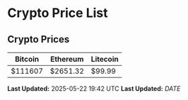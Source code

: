 # Crypto Price List

## Crypto Prices
| Bitcoin | Ethereum | Litecoin |
| ------- | -------- | -------- |
| $111607 | $2651.32 | $99.99 |
**Last Updated:** 2025-05-22 19:42 UTC
**Last Updated:** $DATE$
